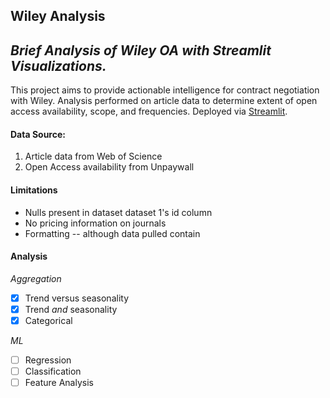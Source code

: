 ## Wiley Analysis
*Brief Analysis of Wiley OA with Streamlit Visualizations.*
---

This project aims to provide actionable intelligence for contract negotiation with Wiley. Analysis performed on article data to determine extent of open access availability, scope, and frequencies. Deployed via [Streamlit](https://share.streamlit.io/andjmorrison/wiley_analysis/main/app.py).

#### Data Source:
1. Article data from Web of Science
2. Open Access availability from Unpaywall

#### Limitations
* Nulls present in dataset dataset 1's id column
* No pricing information on journals
* Formatting -- although data pulled contain 

#### Analysis
*Aggregation*
* [x] Trend versus seasonality
* [x] Trend *and* seasonality
* [x] Categorical

*ML*
* [ ]  Regression
* [ ]  Classification
* [ ]  Feature Analysis
